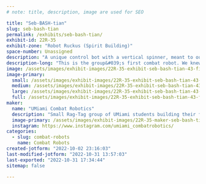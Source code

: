 ```yaml
---
# note: title, description, image are used for SEO

title: "Seb-BASH-tian"
slug: seb-bash-tian
permalink: /exhibits/seb-bash-tian/
exhibit-id: 22R-35
exhibit-zone: "Robot Ruckus (Spirit Building)"
space-number: Unassigned
description: "A unique control bot with a vertical spinner, meant to out-size the opponent with it&#039;s wide body."
description-long: "This is the group&#039;s first combat robot. We knew it was unlikely that we would be able to out-weapon or out-drive the compitetion due to lack of experience. So, we decided to go for a unique design that is certain to produce exciting results. "
image: /assets/images/exhibit-images/22R-35-exhibit-seb-bash-tian-43-final-logo-combat-robotics-1-8406-large.png
image-primary: 
  small: /assets/images/exhibit-images/22R-35-exhibit-seb-bash-tian-43-final-logo-combat-robotics-1-8406-small.png
  medium: /assets/images/exhibit-images/22R-35-exhibit-seb-bash-tian-43-final-logo-combat-robotics-1-8406-medium.png
  large: /assets/images/exhibit-images/22R-35-exhibit-seb-bash-tian-43-final-logo-combat-robotics-1-8406-large.png
  full: /assets/images/exhibit-images/22R-35-exhibit-seb-bash-tian-43-final-logo-combat-robotics-1-8406-full.png
maker: 
  name: "UMiami Combat Robotics"
  description: "Small Rag-Tag group of UMiami students building their first ever robot. We all met for the first time in late September, and we only had a little over a month to plan, design, and build our first combat robot. "
  image-primary: /assets/images/exhibit-images/22R-35-maker-seb-bash-tian-final-logo-combat-robotics-1-medium.png
  instagram: https://www.instagram.com/umiami_combatrobotics/
categories: 
  - slug: combat-robots
    name: Combat Robots
created-jotform: "2022-10-02 23:16:03"
last-modified-jotform: "2022-10-31 13:57:03"
last-exported: "2022-10-31 17:34:44"
sitemap: false

---
```

